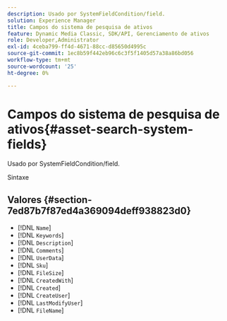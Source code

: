 ```yaml
---
description: Usado por SystemFieldCondition/field.
solution: Experience Manager
title: Campos do sistema de pesquisa de ativos
feature: Dynamic Media Classic, SDK/API, Gerenciamento de ativos
role: Developer,Administrator
exl-id: 4ceba799-ff4d-4671-88cc-d85650d4995c
source-git-commit: 1ec8b59f442eb96c6c3f5f1405d57a38a86bd056
workflow-type: tm+mt
source-wordcount: '25'
ht-degree: 0%

---
```


# Campos do sistema de pesquisa de ativos{#asset-search-system-fields}

Usado por SystemFieldCondition/field.

Sintaxe

## Valores {#section-7ed87b7f87ed4a369094deff938823d0}

* [!DNL `Name`]
* [!DNL `Keywords`]
* [!DNL `Description`]
* [!DNL `Comments`]
* [!DNL `UserData`]
* [!DNL `Sku`]
* [!DNL `FileSize`]
* [!DNL `CreatedWith`]
* [!DNL `Created`]
* [!DNL `CreateUser`]
* [!DNL `LastModifyUser`]
* [!DNL `FileName`]
